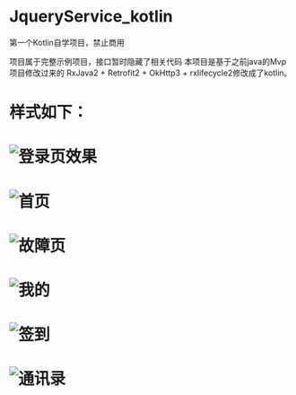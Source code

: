 # JqueryService_kotlin
第一个Kotlin自学项目，禁止商用


项目属于完整示例项目，接口暂时隐藏了相关代码
本项目是基于之前java的Mvp项目修改过来的
RxJava2 + Retrofit2 + OkHttp3 + rxlifecycle2修改成了kotlin。
# 样式如下：
# ![登录页效果](https://github.com/Jay-ch/JqueryService_kotlin/blob/master/login.jpg)
# ![首页](https://github.com/Jay-ch/JqueryService_kotlin/blob/master/home.jpg)
# ![故障页](https://github.com/Jay-ch/JqueryService_kotlin/blob/master/failt.jpg)
# ![我的](https://github.com/Jay-ch/JqueryService_kotlin/blob/master/mine.jpg)
# ![签到](https://github.com/Jay-ch/JqueryService_kotlin/blob/master/sigin.jpg)
# ![通讯录](https://github.com/Jay-ch/JqueryService_kotlin/blob/master/address_book.jpg)
